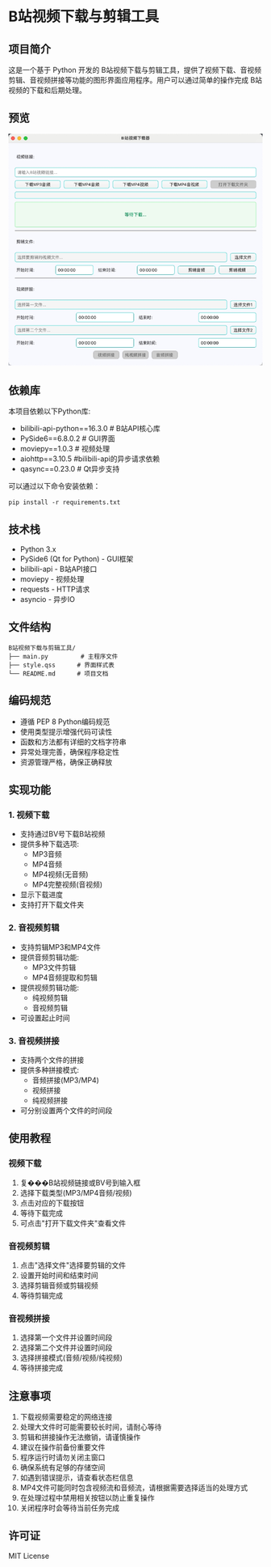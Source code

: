 # B站视频下载与剪辑工具

## 项目简介
这是一个基于 Python 开发的 B站视频下载与剪辑工具，提供了视频下载、音视频剪辑、音视频拼接等功能的图形界面应用程序。用户可以通过简单的操作完成 B站视频的下载和后期处理。

## 预览
![B站视频下载器界面预览](toolui.jpg)

## 依赖库
本项目依赖以下Python库:
- bilibili-api-python==16.3.0  # B站API核心库
- PySide6==6.8.0.2            # GUI界面
- moviepy==1.0.3              # 视频处理
- aiohttp==3.10.5             #bilibili-api的异步请求依赖
- qasync==0.23.0              # Qt异步支持

可以通过以下命令安装依赖：
```
pip install -r requirements.txt
```

## 技术栈
- Python 3.x
- PySide6 (Qt for Python) - GUI框架
- bilibili-api - B站API接口
- moviepy - 视频处理
- requests - HTTP请求
- asyncio - 异步IO

## 文件结构
```
B站视频下载与剪辑工具/
├── main.py         # 主程序文件
├── style.qss      # 界面样式表
└── README.md      # 项目文档
```

## 编码规范
- 遵循 PEP 8 Python编码规范
- 使用类型提示增强代码可读性
- 函数和方法都有详细的文档字符串
- 异常处理完善，确保程序稳定性
- 资源管理严格，确保正确释放

## 实现功能

### 1. 视频下载
- 支持通过BV号下载B站视频
- 提供多种下载选项:
  - MP3音频
  - MP4音频
  - MP4视频(无音频)
  - MP4完整视频(音视频)
- 显示下载进度
- 支持打开下载文件夹

### 2. 音视频剪辑
- 支持剪辑MP3和MP4文件
- 提供音频剪辑功能:
  - MP3文件剪辑
  - MP4音频提取和剪辑
- 提供视频剪辑功能:
  - 纯视频剪辑
  - 音视频剪辑
- 可设置起止时间

### 3. 音视频拼接
- 支持两个文件的拼接
- 提供多种拼接模式:
  - 音频拼接(MP3/MP4)
  - 视频拼接
  - 纯视频拼接
- 可分别设置两个文件的时间段

## 使用教程

### 视频下载
1. 复���B站视频链接或BV号到输入框
2. 选择下载类型(MP3/MP4音频/视频)
3. 点击对应的下载按钮
4. 等待下载完成
5. 可点击"打开下载文件夹"查看文件

### 音视频剪辑
1. 点击"选择文件"选择要剪辑的文件
2. 设置开始时间和结束时间
3. 选择剪辑音频或剪辑视频
4. 等待剪辑完成

### 音视频拼接
1. 选择第一个文件并设置时间段
2. 选择第二个文件并设置时间段
3. 选择拼接模式(音频/视频/纯视频)
4. 等待拼接完成

## 注意事项
1. 下载视频需要稳定的网络连接
2. 处理大文件时可能需要较长时间，请耐心等待
3. 剪辑和拼接操作无法撤销，请谨慎操作
4. 建议在操作前备份重要文件
5. 程序运行时请勿关闭主窗口
6. 确保系统有足够的存储空间
7. 如遇到错误提示，请查看状态栏信息
8. MP4文件可能同时包含视频流和音频流，请根据需要选择适当的处理方式
9. 在处理过程中禁用相关按钮以防止重复操作
10. 关闭程序时会等待当前任务完成

## 许可证
MIT License
